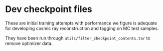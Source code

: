 # Dev checkpoint files

These are initial training attempts with performance we figure is adequate for developing cosmic ray reconstruction and tagging on MC test samples.

They have been run through `utils/filter_checkpoint_contents.tar` to remove optimizer data.
